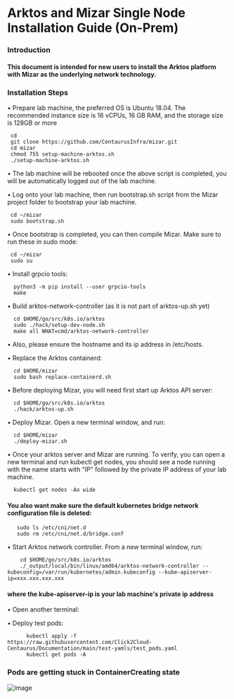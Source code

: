 # Arktos and Mizar Single Node Installation Guide (On-Prem)
### Introduction
#### This document is intended for new users to install the Arktos platform with Mizar as the underlying network technology.
### Installation Steps
  • Prepare lab machine, the preferred OS is Ubuntu 18.04. The recommended instance size is 16 vCPUs, 16 GB RAM, and the storage size is 128GB or more
  
     cd
     git clone https://github.com/CentaurusInfra/mizar.git
     cd mizar
     chmod 755 setup-machine-arktos.sh
     ./setup-machine-arktos.sh
     
  • The lab machine will be rebooted once the above script is completed, you will be automatically logged out of the lab machine.
  
  •	Log onto your lab machine, then run bootstrap.sh script from the Mizar project folder to bootstrap your lab machine.
  
    
     cd ~/mizar
     sudo bootstrap.sh
     
  •	Once bootstrap is completed, you can then compile Mizar. Make sure to run these in sudo mode:
  
     cd ~/mizar
     sudo su
     
  • Install grpcio tools:
  
      python3 -m pip install --user grpcio-tools
      make
  
  • Build arktos-network-controller (as it is not part of arktos-up.sh yet)
     
      cd $HOME/go/src/k8s.io/arktos
      sudo ./hack/setup-dev-node.sh
      make all WHAT=cmd/arktos-network-controller
      
  • Also, please ensure the hostname and its ip address in /etc/hosts. 
  
  • Replace the Arktos containerd:
  
      cd $HOME/mizar
      sudo bash replace-containerd.sh
      
  • Before deploying Mizar, you will need first start up Arktos API server:
    
      cd $HOME/go/src/k8s.io/arktos
      ./hack/arktos-up.sh
      
  • Deploy Mizar. Open a new terminal window, and run:
    
      cd $HOME/mizar
      ./deploy-mizar.sh
      
   • Once your arktos server and Mizar are running. To verify, you can open a new terminal and run kubectl get nodes, you should see a node running with the name starts with "IP" followed by the private IP address of your lab machine.
   
      kubectl get nodes -Ao wide
   
   #### You also want make sure the default kubernetes bridge network configuration file is deleted:
     
       sudo ls /etc/cni/net.d
       sudo rm /etc/cni/net.d/bridge.conf

   • Start Arktos network controller. From a new terminal window, run:
   
        cd $HOME/go/src/k8s.io/arktos
        ./_output/local/bin/linux/amd64/arktos-network-controller --kubeconfig=/var/run/kubernetes/admin.kubeconfig --kube-apiserver-ip=xxx.xxx.xxx.xxx
        
   #### where the kube-apiserver-ip is your lab machine's private ip address
   
   • Open another terminal:
         
   • Deploy test pods:
        
          kubectl apply -f   https://raw.githubusercontent.com/Click2Cloud-Centaurus/Documentation/main/test-yamls/test_pods.yaml
          kubectl get pods -A
          
   ### Pods are getting stuck in ContainerCreating state      
          
   ![image](https://user-images.githubusercontent.com/95343388/149309907-5acc2688-bac8-47c6-8e52-fef5ee7f49c0.png)

          
  





  




     
  
